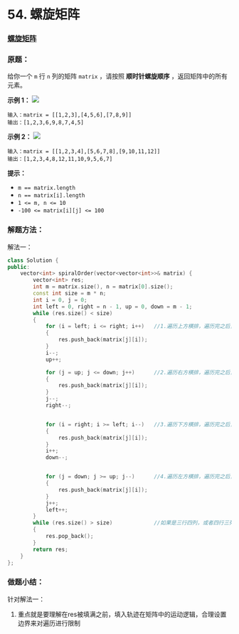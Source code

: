 # 54. 螺旋矩阵

### [螺旋矩阵](https://leetcode-cn.com/problems/spiral-matrix/)

### 原题：

给你一个 `m` 行 `n` 列的矩阵 `matrix` ，请按照 **顺时针螺旋顺序** ，返回矩阵中的所有元素。

**示例 1：** ![](https://assets.leetcode.com/uploads/2020/11/13/spiral1.jpg)

```
输入：matrix = [[1,2,3],[4,5,6],[7,8,9]]
输出：[1,2,3,6,9,8,7,4,5]
```

**示例 2：** ![](https://assets.leetcode.com/uploads/2020/11/13/spiral.jpg)

```
输入：matrix = [[1,2,3,4],[5,6,7,8],[9,10,11,12]]
输出：[1,2,3,4,8,12,11,10,9,5,6,7]
```

**提示：**

* `m == matrix.length`
* `n == matrix[i].length`
* `1 <= m, n <= 10`
* `-100 <= matrix[i][j] <= 100`

### 解题方法：

解法一：

```cpp
class Solution {
public:
    vector<int> spiralOrder(vector<vector<int>>& matrix) {
        vector<int> res;
        int m = matrix.size(), n = matrix[0].size();
        const int size = m * n;
        int i = 0, j = 0;
        int left = 0, right = n - 1, up = 0, down = m - 1;
        while (res.size() < size)
        {
            for (i = left; i <= right; i++)   //1.遍历上方横排，遍历完之后，上方边界+1
            {
                res.push_back(matrix[j][i]);
            }
            i--;
            up++;

            for (j = up; j <= down; j++)      //2.遍历右方横排，遍历完之后，右方边界-1
            {
                res.push_back(matrix[j][i]);
            }
            j--;
            right--;


            for (i = right; i >= left; i--)   //3.遍历下方横排，遍历完之后，下方边界-1
            {
                res.push_back(matrix[j][i]);
            }
            i++;
            down--;


            for (j = down; j >= up; j--)      //4.遍历左方横排，遍历完之后，左方边界+1
            {
                res.push_back(matrix[j][i]);
            }
            j++;
            left++;
        }
        while (res.size() > size)             //如果是三行四列，或者四行三列这种不规整的，会重复放入，但放入的都在最后，删掉就是
        {
            res.pop_back();
        }
        return res;
    }
};
```

### 做题小结：

针对解法一：

1. 重点就是要理解在res被填满之前，填入轨迹在矩阵中的运动逻辑，合理设置边界来对遍历进行限制



